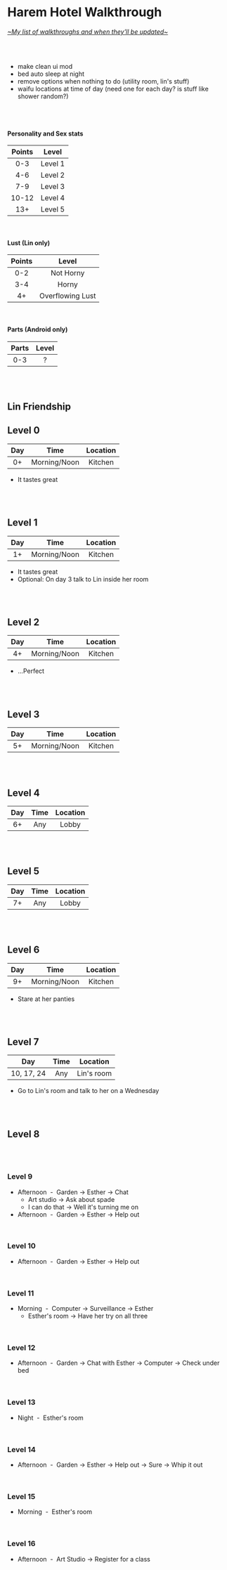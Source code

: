 # Harem Hotel Walkthrough
[*\~My list of walkthroughs and when they'll be updated\~*](https://www.patreon.com/maimlain)

<br>
<br>

- make clean ui mod
- bed auto sleep at night
- remove options when nothing to do (utility room, lin's stuff)
- waifu locations at time of day (need one for each day? is stuff like shower random?)

<br>
<br>

#### Personality and Sex stats
Points | Level
:---: | :---:
0-3 | Level 1
4-6 | Level 2
7-9 | Level 3
10-12 | Level 4
13+ | Level 5

<br>

#### Lust (Lin only)
Points | Level
:---: | :---:
0-2 | Not Horny
3-4 | Horny
4+ | Overflowing Lust

<br>

#### Parts (Android only)
Parts | Level
:---: | :---:
0-3 | ?

<br>
<br>

## Lin Friendship
## Level 0
Day | Time | Location
:---: | :---: | :---:
0+ | Morning/Noon | Kitchen
- It tastes great

<br>
<br>

## Level 1
Day | Time | Location
:---: | :---: | :---:
1+ | Morning/Noon | Kitchen
- It tastes great  
- Optional: On day 3 talk to Lin inside her room

<br>
<br>

## Level 2
Day | Time | Location
:---: | :---: | :---:
4+ | Morning/Noon | Kitchen
- ...Perfect

<br>
<br>

## Level 3
Day | Time | Location
:---: | :---: | :---:
5+ | Morning/Noon | Kitchen

<br>
<br>

## Level 4
Day | Time | Location
:---: | :---: | :---:
6+ | Any | Lobby

<br>
<br>

## Level 5
Day | Time | Location
:---: | :---: | :---:
7+ | Any | Lobby

<br>
<br>

## Level 6
Day | Time | Location
:---: | :---: | :---:
9+ | Morning/Noon | Kitchen
- Stare at her panties

<br>
<br>

## Level 7
Day | Time | Location
:---: | :---: | :---:
10, 17, 24 | Any | Lin's room
- Go to Lin's room and talk to her on a Wednesday

<br>
<br>

## Level 8

<br>
<br>

### Level 9
- Afternoon &nbsp;-&nbsp; Garden -> Esther -> Chat
  - Art studio -> Ask about spade
  - I can do that -> Well it's turning me on
- Afternoon &nbsp;-&nbsp; Garden -> Esther -> Help out

<br>

### Level 10
- Afternoon &nbsp;-&nbsp; Garden -> Esther -> Help out

<br>

### Level 11
- Morning &nbsp;-&nbsp; Computer -> Surveillance -> Esther
  - Esther's room -> Have her try on all three

<br>

### Level 12
- Afternoon &nbsp;-&nbsp; Garden -> Chat with Esther -> Computer -> Check under bed

<br>

### Level 13
- Night &nbsp;-&nbsp; Esther's room

<br>

### Level 14
- Afternoon &nbsp;-&nbsp; Garden -> Esther -> Help out -> Sure -> Whip it out

<br>

### Level 15
- Morning &nbsp;-&nbsp; Esther's room

<br>

### Level 16
- Afternoon &nbsp;-&nbsp; Art Studio -> Register for a class
